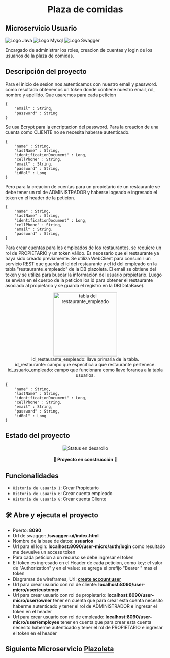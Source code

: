 <h1 align="center">Plaza de comidas</h1></center>
<h2>Microservicio Usuario</h2>
<img src="https://img.shields.io/badge/%E2%98%95%20Java-%23c98524.svg?style=logoColor=white" alt="Logo Java" />
<img src="https://img.shields.io/badge/-MySQL-005C84?style=flat-square&logo=mysql&logoColor=black" alt="Logo Mysql" />
<img src="https://img.shields.io/badge/Swagger-%2385EA2D.svg?&style=flat-square&logo=swagger&logoColor=blue" alt="Logo Swagger" />
<p>Encargado de administrar los roles, creacion de cuentas y login de los usuarios de la plaza de comidas.
<br></p>

## Descripción del proyecto

<p>Para el inicio de sesion nos autenticamos con nuestro email y password.
como resultado obtenemos un token donde contiene nuestro email, rol, nombre y apellido. Que usaremos para cada peticion</p>

    {
        "email" : String,
        "password" : String
    }

Se usa <span title="Es un algoritmo de hash de contraseñas diseñado específicamente para el almacenamiento seguro de contraseñas.
Es conocido por su robustez y capacidad para resistir ataques de fuerza bruta.
Bcrypt utiliza una combinación de hashing y salting para proteger las contraseñas.">Bcrypt</span> para la encriptacion del password. Para la creacion de una cuenta como CLIENTE no se necesita haberse autenticado.

    {
        "name" : String,
        "lastName" : String,
        "identificationDocument" : Long,
        "cellPhone" : String,
        "email" : String,
        "password" : String,
        "idRol" : Long
    }

Pero para la creacion de cuentas para un propietario de un restaurante se debe tener un rol de ADMINISTRADOR y haberse logeado e ingresado el token en el header de la peticion.

    {
        "name" : String,
        "lastName" : String,
        "identificationDocument" : Long,
        "cellPhone" : String,
        "email" : String,
        "password" : String,
    }


Para crear cuentas para los empleados de los restaurantes, se requiere un rol de PROPIETARIO y un token válido.
Es necesario que el restaurante ya haya sido creado previamente. Se utiliza WebClient para consumir un servicio REST que guarda el id del restaurante y el id del empleado en la tabla "restaurante_empleado" de la DB plazoleta. El email se obtiene del token y se utiliza para buscar la información del usuario propietario. Luego se envían en el cuerpo de la peticion los id para obtener el restaurante asociado al propietario y se guarda el registro en la DB(DataBase).

<p align="center"><img src="https://github.com/JaiderMartinez/Usuario/assets/119683594/60eb085a-20be-44e6-99b1-f452e523b589" width="200" alt="tabla del restaurante_empleado"> <br>id_restaurante_empleado: llave primaria de la tabla.<br>id_restaurante: campo que especifica a que restaurante pertenece.<br>id_usuario_empleado: campo que funcionara como llave foranea a la tabla usuarios.</p>

    {
        "name" : String,
        "lastName" : String,
        "identificationDocument" : Long,
        "cellPhone" : String,
        "email" : String,
        "password" : String,
        "idRol" : Long  
    }

## Estado del proyecto

<p style="text-align:center;" ><img src="https://img.shields.io/badge/STATUS-EN%20DESARROLLO-green" alt="Status en desarollo">
<h4 style="text-align:center;" >
👷 Proyecto en construcción 🚧
</h4>

## Funcionalidades
- `Historia de usuario 1`: Crear Propietario
- `Historia de usuario 6`: Crear cuenta empleado
- `Historia de usuario 8`: Crear cuenta Cliente

## 🛠️ Abre y ejecuta el proyecto

<ul>
    <li>Puerto: <strong>8090</strong></li>
    <li>Url de swagger: <strong>/swagger-ui/index.html</strong></li>
    <li>Nombre de la base de datos: <strong>usuarios</strong></li>
    <li>Url para el login: <strong>localhost:8090/user-micro/auth/login</strong> como resultado me devuelve un access token</li>
    <li>Para cada peticion a un recurso se debe ingresar el token</li>
    <li>El token es ingresado en el Header de cada peticion, como key: el valor de "Authorization" y en el value: se agrega el prefijo "Bearer " mas el token</li>
    <li>Diagramas de wireframes, Url: <strong><a href="https://app.moqups.com/OUdC5drISYQhJ9c7UvgCrmkoWVqBrYtx/view/page/a3afcac31?ui=0&fit_width=1">create account user</a></strong></li>
    <li>Url para crear usuario con rol de cliente: <strong>localhost:8090/user-micro/user/customer</strong></li>
    <li>Url para crear usuario con rol de propietario: <strong>localhost:8090/user-micro/user/owner</strong> tener en cuenta que para crear esta cuenta necesito haberme autenticado y tener el rol de ADMINISTRADOR e ingresar el token en el header</li>
    <li>Url para crear usuario con rol de empleado: <strong>localhost:8090/user-micro/user/employee</strong> tener en cuenta que para crear esta cuenta necesito haberme autenticado y tener el rol de PROPIETARIO e ingresar el token en el header</li>
</ul>

## Siguiente Microservicio <a href="https://github.com/JohanaForero/microservicio_plazoleta.git">Plazoleta</a>